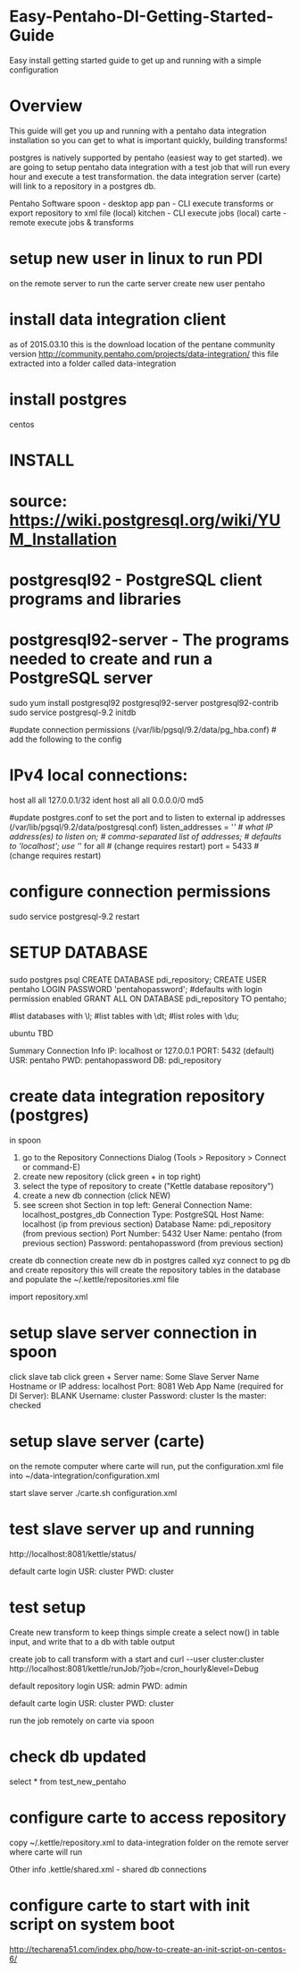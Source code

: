 # Easy-Pentaho-DI-Getting-Started-Guide
Easy install getting started guide to get up and running with a simple configuration


Overview
=========
This guide will get you up and running with a pentaho data integration installation so you can get to what is important quickly, building transforms!

postgres is natively supported by pentaho (easiest way to get started).  we are going to setup pentaho data integration with a test job that will run every hour and execute a test transformation.  the data integration server (carte) will link to a repository in a postgres db.  

Pentaho Software
  spoon   - desktop app
  pan     - CLI execute transforms or export repository to xml file (local)
  kitchen - CLI execute jobs (local)
  carte   - remote execute jobs & transforms


setup new user in linux to run PDI
====================================
  on the remote server to run the carte server
  create new user pentaho


install data integration client
===============================
as of 2015.03.10 this is the download location of the pentane community version
http://community.pentaho.com/projects/data-integration/
this file extracted into a folder called data-integration



install postgres
================
centos
  ###
  # INSTALL
  ###
  # source: https://wiki.postgresql.org/wiki/YUM_Installation
  # postgresql92 - PostgreSQL client programs and libraries
  # postgresql92-server - The programs needed to create and run a PostgreSQL server

  sudo yum install postgresql92 postgresql92-server postgresql92-contrib
  sudo service postgresql-9.2 initdb

  #update connection permissions (/var/lib/pgsql/9.2/data/pg_hba.conf)
	# add the following to the config
# IPv4 local connections:
host    all             all             127.0.0.1/32            ident
host    all             all             0.0.0.0/0   	    	md5


  #update postgres.conf to set the port and to listen to external ip addresses (/var/lib/pgsql/9.2/data/postgresql.conf)
  listen_addresses = '*'          	# what IP address(es) to listen on;
                                        # comma-separated list of addresses;
                                        # defaults to 'localhost'; use '*' for all
                                        # (change requires restart)
  port = 5433                           # (change requires restart)


  # configure connection permissions



  sudo service postgresql-9.2 restart


  ###
  # SETUP DATABASE
  ###
  sudo postgres
  psql
  CREATE DATABASE pdi_repository;
  CREATE USER pentaho LOGIN PASSWORD 'pentahopassword';		#defaults with login permission enabled
  GRANT ALL ON DATABASE pdi_repository TO pentaho;

  #list databases with \l;
  #list tables with \dt;
  #list roles with \du;

ubuntu
  TBD

Summary Connection Info
IP: localhost or 127.0.0.1
PORT: 5432 (default)
USR: pentaho
PWD: pentahopassword
DB: pdi_repository



create data integration repository (postgres)
===================================

in spoon
1) go to the Repository Connections Dialog (Tools > Repository > Connect or command-E)
2) create new repository (click green + in top right)
3) select the type of repository to create ("Kettle database repository")
4) create a new db connection (click NEW)
5) see screen shot
Section in top left: General
Connection Name: localhost_postgres_db
Connection Type: PostgreSQL
Host Name: localhost (ip from previous section)
Database Name: pdi_repository (from previous section)
Port Number: 5432
User Name: pentaho (from previous section)
Password: pentahopassword (from previous section)


create db connection
create new db in postgres called xyz
connect to pg db and create repository
  this will create the repository tables in the database and populate the ~/.kettle/repositories.xml file

import repository.xml



setup slave server connection in spoon
=======================================
click slave tab
click green +
Server name: Some Slave Server Name
Hostname or IP address: localhost
Port: 8081
Web App Name (required for DI Server): BLANK
Username: cluster
Password: cluster
Is the master: checked



setup slave server (carte)
==========================

on the remote computer where carte will run, put the configuration.xml file into ~/data-integration/configuration.xml

start slave server
./carte.sh configuration.xml



test slave server up and running
================================
http://localhost:8081/kettle/status/

default carte login
USR: cluster
PWD: cluster










test setup
===========

Create new transform
  to keep things simple create a select now() in table input, and write that to a db with table output

create job to call transform with a start and 
curl --user cluster:cluster http://localhost:8081/kettle/runJob/?job=/cron_hourly&level=Debug


default repository login
USR: admin
PWD: admin


default carte login
USR: cluster
PWD: cluster


run the job remotely on carte via spoon
# check db updated
select * from test_new_pentaho



configure carte to access repository
=====================================
copy ~/.kettle/repository.xml to data-integration folder on the remote server where carte will run



Other info
.kettle/shared.xml  - shared db connections




configure carte to start with init script on system boot
==========================================================
http://techarena51.com/index.php/how-to-create-an-init-script-on-centos-6/

